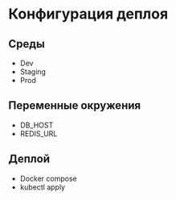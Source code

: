 # Конфигурация деплоя

## Среды
- Dev
- Staging
- Prod

## Переменные окружения
- DB_HOST
- REDIS_URL

## Деплой
- Docker compose
- kubectl apply

